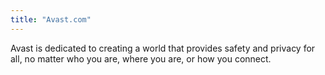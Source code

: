 ```yaml
---
title: "Avast.com"
---
```


Avast is dedicated to creating a world that provides safety and privacy for all,
no matter who you are, where you are, or how you connect.

